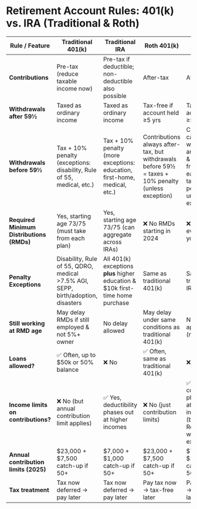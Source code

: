 # Retirement Account Rules: 401(k) vs. IRA (Traditional & Roth)

| Rule / Feature                  | Traditional 401(k) | Traditional IRA | Roth 401(k) | Roth IRA |
|---------------------------------|--------------------|-----------------|-------------|----------|
| **Contributions**               | Pre-tax (reduce taxable income now) | Pre-tax if deductible; non-deductible also possible | After-tax | After-tax |
| **Withdrawals after 59½**       | Taxed as ordinary income | Taxed as ordinary income | Tax-free if account held ≥5 yrs | Tax-free if account held ≥5 yrs |
| **Withdrawals before 59½**      | Tax + 10% penalty (exceptions: disability, Rule of 55, medical, etc.) | Tax + 10% penalty (more exceptions: education, first-home, medical, etc.) | Contributions always after-tax, but withdrawals before 59½ = taxes + 10% penalty (unless exception) | Contributions can be withdrawn anytime tax- & penalty-free; earnings = tax + 10% penalty unless exception |
| **Required Minimum Distributions (RMDs)** | Yes, starting age 73/75 (must take from each plan) | Yes, starting age 73/75 (can aggregate across IRAs) | ❌ No RMDs starting in 2024 | ❌ No RMDs ever (during your lifetime) |
| **Penalty Exceptions**          | Disability, Rule of 55, QDRO, medical >7.5% AGI, SEPP, birth/adoption, disasters | All 401(k) exceptions **plus** higher education & $10k first-time home purchase | Same as traditional 401(k) | Same as traditional IRA |
| **Still working at RMD age**    | May delay RMDs if still employed & not 5%+ owner | No delay allowed | May delay under same conditions as traditional 401(k) | Not applicable (no RMDs) |
| **Loans allowed?**              | ✅ Often, up to $50k or 50% balance | ❌ No | ✅ Often, same as traditional 401(k) | ❌ No |
| **Income limits on contributions?** | ❌ No (but annual contribution limit applies) | ✅ Yes, deductibility phases out at higher incomes | ❌ No (just contribution limits) | ✅ Yes, direct contributions phased out at higher incomes (backdoor Roth workaround exists) |
| **Annual contribution limits (2025)** | $23,000 + $7,500 catch-up if 50+ | $7,000 + $1,000 catch-up if 50+ | $23,000 + $7,500 catch-up if 50+ | $7,000 + $1,000 catch-up if 50+ |
| **Tax treatment**               | Tax now deferred → pay later | Tax now deferred → pay later | Pay tax now → tax-free later | Pay tax now → tax-free later |
